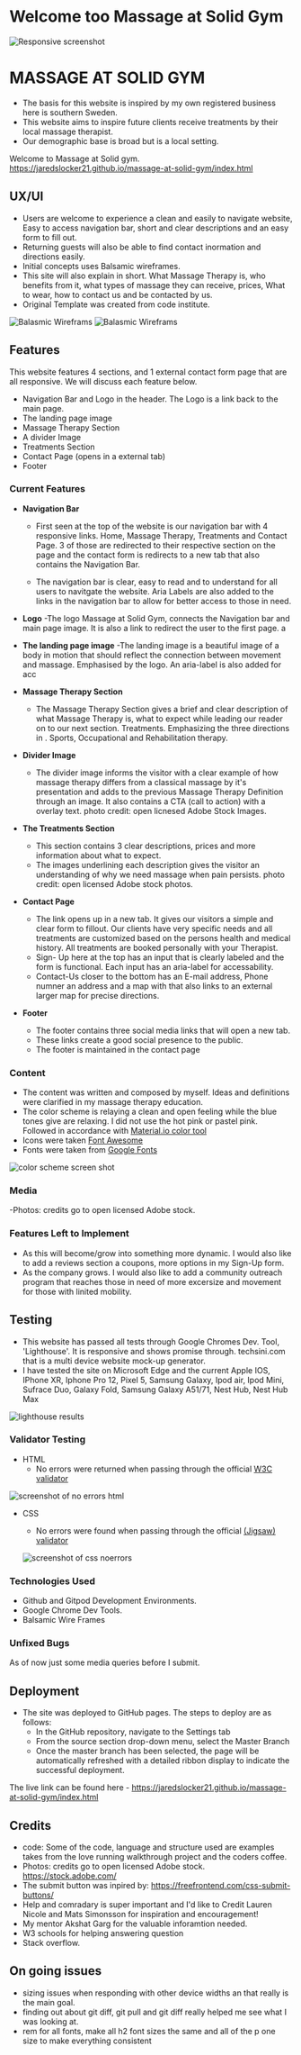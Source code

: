 # Welcome too Massage at Solid Gym

![Responsive screenshot](/assets/images/mockupupdated.png)

# MASSAGE AT SOLID GYM
- The basis for this website is inspired by my own registered business here is southern Sweden. 
- This website aims to inspire future clients receive treatments by their local massage therapist.
- Our demographic base is broad but is a local setting.


Welcome to Massage at Solid gym. https://jaredslocker21.github.io/massage-at-solid-gym/index.html

## UX/UI 
 - Users are welcome to experience a clean and easily to navigate website, Easy to access navigation bar, short and clear descriptions and an easy form to fill out.
 - Returning guests will also be able to find contact inormation and directions easily.
 - Initial concepts uses Balsamic wireframes. 
 - This site will also explain in short.  What Massage Therapy is, who benefits from it, what types of massage they can receive, prices, What to wear, how to contact us and be contacted by us.
 -  Original Template was created from code institute.
 

 ![Balasmic Wireframs](/assets/images/baslamic-wire-frame-resize.png) ![Balasmic Wireframs](/assets/images/wireframe2-resized.png)

## Features 
This website features 4 sections, and 1 external contact form page that are all responsive. We will discuss each feature below.
  - Navigation Bar and Logo in the header. The Logo is a link back to the main page.
  - The landing page image
  - Massage Therapy Section
  - A divider Image
  - Treatments Section 
  - Contact Page (opens in a external tab)
  - Footer

### Current Features

- __Navigation Bar__

  - First seen at the top of the website is our navigation bar with 4 responsive links. Home, Massage Therapy, Treatments and Contact Page. 3 of those are redirected to their respective section on the page and the contact form is redirects to a new tab that also contains the Navigation Bar.
  
  - The navigation bar is clear, easy to read and to understand for all users to navitgate the website. Aria Labels are also added to the links in the navigation bar to allow for better access to those in need.
  
- __Logo__
  -The logo Massage at Solid Gym, connects the Navigation bar and main page image. It is also a link to redirect the user to the first page. a

- __The landing page image__
  -The landing image is a beautiful image of a body in motion that should reflect the connection between movement and massage. Emphasised by the logo. An aria-label is also added for acc
 

- __Massage Therapy Section__
   - The Massage Therapy Section gives a brief and clear description of what Massage Therapy is,  what to expect while leading our reader on to our next section. Treatments.
   Emphasizing the three directions in . Sports, Occupational and Rehabilitation therapy.
   
   
   
- __Divider Image__

  - The divider image informs the visitor with a clear example of how massage therapy differs from a classical massage by it's presentation and adds to the previous Massage Therapy Definition through 
  an image. It also contains a CTA  (call to action) with a overlay text. photo credit: open licnesed Adobe Stock Images.

- __The Treatments Section__ 

   - This section contains 3 clear descriptions, prices and more information about what to expect. 
   - The images underlining each description gives the visitor an understanding of why we need massage when pain persists. 
   photo credit: open licensed Adobe stock photos.


- __Contact Page__
	
	- The link opens up in a new tab. It gives our visitors a simple and clear form to fillout.  Our clients have very specific needs and all treatments are customized based on the persons health and medical history. All treatments are booked
	personally with your Therapist. 
	- Sign- Up here at the top has an input that is clearly labeled and the form is functional. Each input has an aria-label for accessability.
	- Contact-Us closer to the bottom has an E-mail address, Phone numner an address and a map with that also links to an external larger map for precise directions. 

- __Footer__
  
  - The footer contains three social media links that will open a new tab.
  - These links create a good social presence to the public.
  - The footer is maintained in the contact page 

### Content 

- The content was written and composed by myself. Ideas and definitions were clarified in my massage therapy education.
- The color scheme is relaying a clean and open feeling while the blue tones give are relaxing. I did not use the hot pink or pastel pink.
Followed in accordance with [Material.io color tool](https://material.io/) 
- Icons were taken [Font Awesome](https://fontawesome.com/) 
- Fonts were taken from [Google Fonts](https://fonts.google.com/)

![color scheme screen shot](/assets/images/color-scheme-resized%20.png)

### Media

-Photos: credits go to open licensed Adobe stock. 
	
### Features Left to Implement
  - As this will become/grow into something more dynamic. I would also like to add a reviews section a coupons, more options in my Sign-Up form. 
  - As the company grows. I would also like to add a community outreach program that reaches those in need of more excersize and movement for those with linited mobility.
  
## Testing

  - This website has passed all tests through Google Chromes Dev. Tool, 'Lighthouse'. It is responsive and shows promise through.
  techsini.com that is a multi device website mock-up generator. 
  - I have tested the site on Microsoft Edge and the current Apple IOS, IPhone XR, Iphone Pro 12, Pixel 5, Samsung Galaxy, Ipod air, Ipod Mini, Sufrace Duo, Galaxy Fold, Samsung Galaxy A51/71,
    Nest Hub, Nest Hub Max 

![lighthouse results](/assets/images/lighthouse%20performance.png)

### Validator Testing 

- HTML
  - No errors were returned when passing through the official [W3C validator](https://validator.w3.org/nu/?doc=https%3A%2F%2Fcode-institute-org.github.io%2Flove-running-2.0%2Findex.html)

![screenshot of no errors html](/assets/images/hTML-validator-resized.png)

- CSS
  - No errors were found when passing through the official [(Jigsaw) validator](https://jigsaw.w3.org/css-validator/validator?uri=https%3A%2F%2Fvalidator.w3.org%2Fnu%2F%3Fdoc%3Dhttps%253A%252F%252Fcode-institute-org.github.io%252Flove-running-2.0%252Findex.html&profile=css3svg&usermedium=all&warning=1&vextwarning=&lang=en#css)

  ![screenshot of css noerrors](/assets/images/css-validator-resized.png)

### Technologies Used
- Github and Gitpod Development Environments. 
- Google Chrome Dev Tools.
- Balsamic Wire Frames

### Unfixed Bugs

As of now just some media queries before I submit.

## Deployment

- The site was deployed to GitHub pages. The steps to deploy are as follows: 
  - In the GitHub repository, navigate to the Settings tab 
  - From the source section drop-down menu, select the Master Branch
  - Once the master branch has been selected, the page will be automatically refreshed with a detailed ribbon display to indicate the successful deployment. 

The live link can be found here - https://jaredslocker21.github.io/massage-at-solid-gym/index.html

## Credits 

- code: Some of the code, language and structure used are examples takes from the love running walkthrough project and the coders coffee.
- Photos: credits go to open licensed Adobe stock. https://stock.adobe.com/
- The submit button was inpired by:   https://freefrontend.com/css-submit-buttons/
- Help and comradary is super important and I'd like to Credit Lauren Nicole and Mats Simonsson for inspiration and encouragement!
- My mentor Akshat Garg for the valuable inforamtion needed.
- W3 schools for helping answering question
- Stack overflow.

## On going issues
- sizing issues when responding with other device widths an that really is the main goal.
- finding out about git diff, git pull and git diff really helped me see what I was looking at. 
- rem for all fonts, make all h2 font sizes the same and all of the p one size to make everything consistent 
